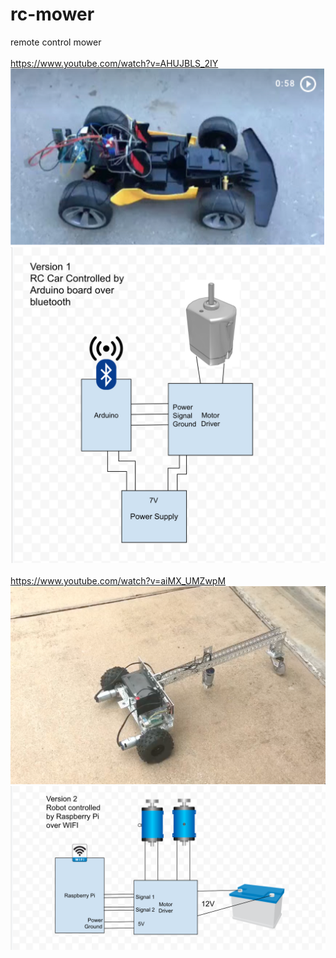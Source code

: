 # rc-mower
remote control mower
</br>
</br>
https://www.youtube.com/watch?v=AHUJBLS_2IY
![v1-prototype](https://github.com/xwang0818/rc-mower/blob/master/images/v1-prototype.png?raw=true)
![v1-design](https://github.com/xwang0818/rc-mower/blob/master/images/v1-design.png?raw=true)
</br>
</br>
https://www.youtube.com/watch?v=aiMX_UMZwpM
![v2-prototype](https://github.com/xwang0818/rc-mower/blob/master/images/v2-prototype.png?raw=true)
![v2-design](https://github.com/xwang0818/rc-mower/blob/master/images/v2-design.png?raw=true)

